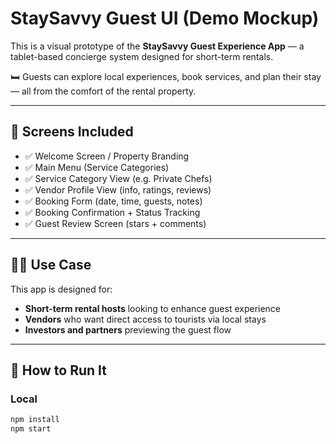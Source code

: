 # StaySavvy Guest UI (Demo Mockup)

This is a visual prototype of the **StaySavvy Guest Experience App** — a tablet-based concierge system designed for short-term rentals.

🛏️ Guests can explore local experiences, book services, and plan their stay — all from the comfort of the rental property.

---

## 🎯 Screens Included

- ✅ Welcome Screen / Property Branding
- ✅ Main Menu (Service Categories)
- ✅ Service Category View (e.g. Private Chefs)
- ✅ Vendor Profile View (info, ratings, reviews)
- ✅ Booking Form (date, time, guests, notes)
- ✅ Booking Confirmation + Status Tracking
- ✅ Guest Review Screen (stars + comments)

---

## 🧑‍💼 Use Case

This app is designed for:
- **Short-term rental hosts** looking to enhance guest experience
- **Vendors** who want direct access to tourists via local stays
- **Investors and partners** previewing the guest flow

---

## 🚀 How to Run It

### Local
```bash
npm install
npm start
